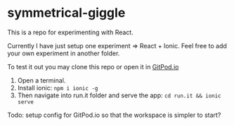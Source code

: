 # symmetrical-giggle

This is a repo for experimenting with React.

Currently I have just setup one experiment => React + Ionic.
Feel free to add your own experiment in another folder.

To test it out you may clone this repo or open it in [GitPod.io](https://gitpod.io/#https://github.com/kodekameratene/symmetrical-giggle)

1. Open a terminal.
2. Install ionic:
``
npm i ionic -g
``
3. Then navigate into run.it folder and serve the app:
``
cd run.it && ionic serve
``

Todo: setup config for GitPod.io so that the workspace is simpler to start?
